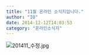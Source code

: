 ```yaml
---
title: "11월 온라인 소식지입니다."
author: "IO"
date: 2014-12-12T14:03:53
category: "온라인소식지"
---
```


![201411_수정.jpg](/files/attach/images/1659/488/032/08cf321100d0eead3fdbd8ae8e9980ae.jpg)
